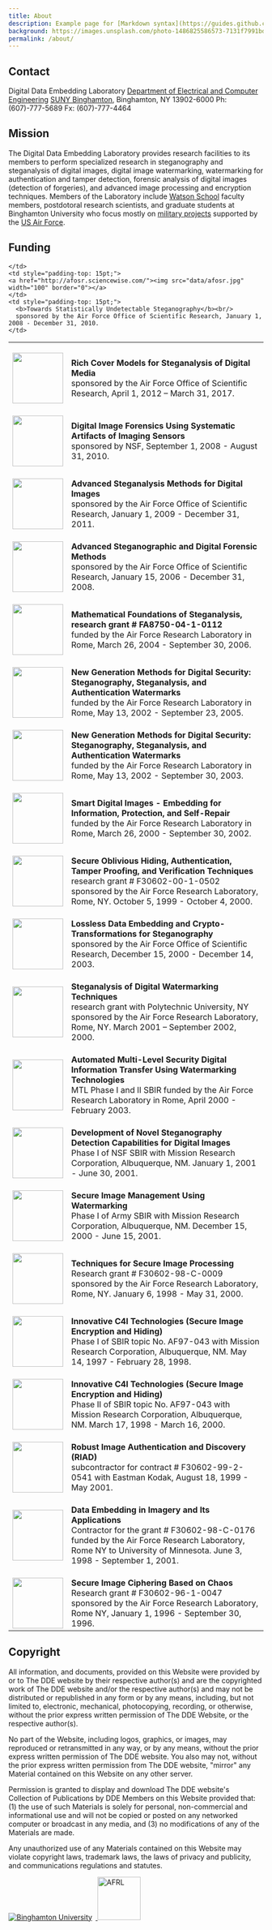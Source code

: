 ```yaml
---
title: About
description: Example page for [Markdown syntax](https://guides.github.com/features/mastering-markdown/)
background: https://images.unsplash.com/photo-1486825586573-7131f7991bdd?auto=format&w=2000
permalink: /about/
---
```


## Contact

Digital Data Embedding Laboratory
<a href="http://www.ee.binghamton.edu">Department of Electrical and Computer Engineering</a>
<a href="http://www.binghamton.edu">SUNY Binghamton</a>, Binghamton, NY 13902-6000
Ph: (607)-777-5689
Fx: (607)-777-4464

## Mission

The Digital Data Embedding Laboratory provides research facilities to its members to perform specialized research in steganography and steganalysis of digital images, digital image watermarking, watermarking for authentication and tamper detection, forensic analysis of digital images (detection of forgeries), and
advanced image processing and encryption techniques. Members of the Laboratory include <a href="http://watson.binghamton.edu">Watson School</a> faculty members, postdotoral
research scientists, and graduate students at Binghamton University who focus mostly on <a href="http://www.ws.binghamton.edu/fridrich/projects.html">military projects</a>
supported by the <a href="http://www.rl.af.mil">US Air Force</a>.

## Funding

<table width="100%">
  <tr>
    </td>
    <td style="padding-top: 15pt;">
    <a href="http://afosr.sciencewise.com/"><img src="data/afosr.jpg" width="100" border="0"></a>
    </td>
    <td style="padding-top: 15pt;">
      <b>Rich Cover Models for Steganalysis of Digital Media</b><br/>
      sponsored by the Air Force Office of Scientific Research, April 1, 2012 – March 31, 2017.
    </td>
  </tr>
  <tr>
    </td>
    <td style="padding-top: 15pt;">
    <A HREF="http://www.nsf.gov/"><IMG SRC="data/NSF_Logo.jpg" WIDTH=100 BORDER=0></A>
    </td>
    <td style="padding-top: 15pt;">
      <b>Digital Image Forensics Using Systematic Artifacts of Imaging Sensors</b><br/>
      sponsored by NSF, September 1, 2008 - August 31, 2010.
    </td>
  </tr>
  <tr>
    <td style="padding-top: 15pt;">
    <a href="http://afosr.sciencewise.com/"><img src="data/afosr.jpg" width="100" border="0"></a>
    </td>
    <td style="padding-top: 15pt;">
      <b>Advanced Steganalysis Methods for Digital Images</b><br/>
      sponsored by the Air Force Office of Scientific Research, January 1, 2009 - December 31, 2011.
    </td>
  </tr>
  <tr>
    
    </td>
    <td style="padding-top: 15pt;">
    <a href="http://afosr.sciencewise.com/"><img src="data/afosr.jpg" width="100" border="0"></a>
    </td>
    <td style="padding-top: 15pt;">
      <b>Towards Statistically Undetectable Steganography</b><br/>
      sponsored by the Air Force Office of Scientific Research, January 1, 2008 - December 31, 2010.
    </td>
  </tr>
  <tr>
    </td>
    <td style="padding-top: 15pt;">
    <a href="http://afosr.sciencewise.com/"><img src="data/afosr.jpg" width="100" border="0"></a>
    </td>
    <td style="padding-top: 15pt;">
      <b>Advanced Steganographic and Digital Forensic Methods</b><br/>
      sponsored by the Air Force Office of Scientific Research, January 15, 2006 - December 31, 2008.
    </td>
  </tr>

  <tr>
      </td>
    <td style="padding-top: 15pt;">
      <a href="http://www.rl.af.mil/"><img src="data/AFRL1.gif" width="100" border="0"></a>
    </td>
    <td style="padding-top: 15pt;">
      <b>Mathematical Foundations of Steganalysis, research grant # FA8750-04-1-0112</b><br/>
      funded by the Air Force Research Laboratory in Rome, March 26, 2004 - September 30, 2006.
    </td>
  </tr>

  <tr>
    <td style="padding-top: 15pt;">
      <a href="http://www.rl.af.mil/"><img src="data/AFRL1.gif" width="100" border="0"></a>
    </td>
    <td style="padding-top: 15pt;">
      <b>New Generation Methods for Digital Security: Steganography, Steganalysis, and Authentication Watermarks</b><br/>
      funded by the Air Force Research Laboratory in Rome, May 13, 2002 - September 23, 2005.
    </td>
  </tr>

  <tr>
    <td style="padding-top: 15pt;">
      <a href="http://www.rl.af.mil/"><img src="data/AFRL1.gif" width="100" border="0"></a>
    </td>
    <td style="padding-top: 15pt;">
      <b> New Generation Methods for Digital Security: Steganography, Steganalysis, and Authentication Watermarks</b><br/>
      funded by the Air Force Research Laboratory in Rome, May 13, 2002 - September 30, 2003.
    </td>
  </tr>

  <tr>
    <td style="padding-top: 15pt;">
      <a href="http://www.rl.af.mil/"><img src="data/AFRL1.gif" width="100" border="0"></a>
    </td>
    <td style="padding-top: 15pt;">
      <b>Smart Digital Images - Embedding for Information, Protection, and Self-Repair</b><br/>
      funded by the Air Force Research Laboratory in Rome, March 26, 2000 - September 30, 2002.
    </td>
  </tr>

  <tr>
    <td style="padding-top: 15pt;">
      <a href="http://www.rl.af.mil/"><img src="data/AFRL1.gif" width="100" border="0"></a>
    </td>
    <td style="padding-top: 15pt;">
      <b>Secure Oblivious Hiding, Authentication, Tamper Proofing, and Verification Techniques</b><br/>
      research grant # F30602-00-1-0502 sponsored by the Air Force Research Laboratory, Rome, NY. October 5, 1999 - October 4, 2000.
    </td>
  </tr>

  <tr>
    <td style="padding-top: 15pt;">
      <a href="http://afosr.sciencewise.com/"><img src="data/afosr.jpg" width="100" border="0"></a>
    </td>
    <td style="padding-top: 15pt;">
      <b>Lossless Data Embedding and Crypto-Transformations for Steganography</b><br/>
      sponsored by the Air Force Office of Scientific Research, December 15, 2000 - December 14, 2003.
    </td>
  </tr>

  <tr>
    <td style="padding-top: 15pt;">
      <a href="http://www.rl.af.mil/"><img src="data/AFRL1.gif" width="100" border="0"></a>
    </td>
    <td style="padding-top: 15pt;">
      <b>Steganalysis of Digital Watermarking Techniques</b><br/>
      research grant with Polytechnic University, NY sponsored by the Air Force Research Laboratory, Rome, NY. March 2001 – September 2002, 2000.
    </td>
  </tr>

  <tr>
    <td style="padding-top: 15pt;">
      <a href="http://www.rl.af.mil/"><img src="data/mtl.jpg" width="100" border="0"></a>
    </td>
    <td style="padding-top: 15pt;">
      <b>Automated Multi-Level Security Digital Information Transfer Using Watermarking Technologies</b><br/>
      MTL Phase I and II SBIR funded by the Air Force Research Laboratory in Rome, April 2000 - February 2003.
    </td>
  </tr>

  <tr>
    <td style="padding-top: 15pt;">
      <a href="http://www.mrcsb.com"><img src="data/mrc.jpg" width="100" border="0"></a>
    </td>
    <td style="padding-top: 15pt;">
      <b>Development of Novel Steganography Detection Capabilities for Digital Images</b><br/>
      Phase I of NSF SBIR with Mission Research Corporation, Albuquerque, NM. January 1, 2001 - June 30, 2001.
    </td>
  </tr>

  <tr>
    <td style="padding-top: 15pt;">
      <a href="http://www.mrcsb.com"><img src="data/mrc.jpg" width="100" border="0"></a>
    </td>
    <td style="padding-top: 15pt;">
      <b>Secure Image Management Using Watermarking</b><br/>
      Phase I of Army SBIR with Mission Research Corporation, Albuquerque, NM. December 15, 2000 - June 15, 2001.
    </td>
  </tr>

  <tr>
    <td style="padding-top: 15pt;">
      <a href="http://www.rl.af.mil/"><img src="data/AFRL1.gif" width="100" border="0"></a>
    </td>
    <td style="padding-top: 15pt;">
      <b>Techniques for Secure Image Processing</b><br/>
      Research grant # F30602-98-C-0009 sponsored by the Air Force Research Laboratory, Rome, NY. January 6, 1998 - May 31, 2000.
    </td>
  </tr>

  <tr>
    <td style="padding-top: 15pt;">
      <a href="http://www.mrcsb.com"><img src="data/mrc.jpg" width="100" border="0"></a>
    </td>
    <td style="padding-top: 15pt;">
      <b>Innovative C4I Technologies (Secure Image Encryption and Hiding)</b><br/>
      Phase I of SBIR topic No. AF97-043 with Mission Research Corporation, Albuquerque, NM. May 14, 1997 - February 28, 1998.
    </td>
  </tr>

  <tr>
    <td style="padding-top: 15pt;">
      <a href="http://www.mrcsb.com"><img src="data/mrc.jpg" width="100" border="0"></a>
    </td>
    <td style="padding-top: 15pt;">
      <b>Innovative C4I Technologies (Secure Image Encryption and Hiding)</b><br/>
      Phase II of SBIR topic No. AF97-043 with Mission Research Corporation, Albuquerque, NM. March 17, 1998 - March 16, 2000.
    </td>
  </tr>

  <tr>
    <td style="padding-top: 15pt;">
      <a href="http://www.kodak.com"><img src="data/kodak.jpg" width="100" border="0"></a>
    </td>
    <td style="padding-top: 15pt;">
      <b>Robust Image Authentication and Discovery (RIAD)</b><br/>
      subcontractor for contract # F30602-99-2-0541 with Eastman Kodak, August 18, 1999 - May 2001.
    </td>
  </tr>

  <tr>
    <td style="padding-top: 15pt;">
      <a href="http://www1.umn.edu/twincities/"><img src="data/minn.jpg" width="100" border="0"></a>
    </td>
    <td style="padding-top: 15pt;">
      <b>Data Embedding in Imagery and Its Applications</b><br/>
      Contractor for the grant # F30602-98-C-0176 funded by the Air Force Research Laboratory, Rome NY to University of Minnesota. June 3, 1998 - September 1, 2001.
    </td>
  </tr>

  <tr>
    <td style="padding-top: 15pt;">
      <a href="http://www.rl.af.mil/"><img src="data/AFRL1.gif" width="100" border="0"></a>
    </td>
    <td style="padding-top: 15pt;">
      <b>Secure Image Ciphering Based on Chaos</b><br/>
      Research grant # F30602-96-1-0047 sponsored by the Air Force Research Laboratory, Rome NY, January 1, 1996 - September 30, 1996.
    </td>
  </tr>
</table>

## Copyright

All information, and documents, provided on this Website were provided by or to The DDE website by their respective author(s) and are the copyrighted work of The DDE website and/or the respective author(s) and may not be distributed or republished in any form or by any means, including, but not limited to, electronic, mechanical, photocopying, recording, or otherwise, without the prior express written permission of The DDE Website, or the respective author(s).

No part of the Website, including logos, graphics, or images, may reproduced or retransmitted in any way, or by any means, without the prior express written permission of The DDE website. You also may not, without the prior express written permission from The DDE website, "mirror" any Material contained on this Website on any other server.

Permission is granted to display and download The DDE website's Collection of Publications by DDE Members on this Website provided that: (1) the use of such Materials is solely for personal, non-commercial and informational use and will not be copied or posted on any networked computer or broadcast in any media, and (3) no modifications of any of the Materials are made.

Any unauthorized use of any Materials contained on this Website may violate copyright laws, trademark laws, the laws of privacy and publicity, and communications regulations and statutes.


<a href="http://www.binghamton.edu"> 
  <img style="padding: 0pt 5pt 2pt 0pt; border: 0;" src="data/bulogo.gif" alt="Binghamton University"/>
</a>
<a href="http://www.rl.af.mil">
  <img width="85pt" style="padding: 0pt 5pt 2pt 0pt; border: 0;" src="data/AFRL1.gif" alt="AFRL"/>
</a>
